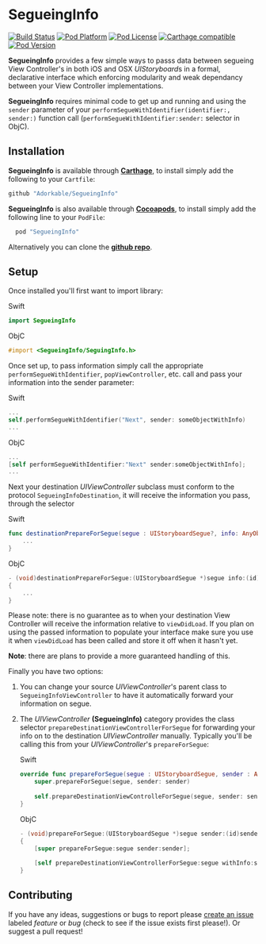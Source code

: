 SegueingInfo
============

[![Build Status](http://img.shields.io/travis/Adorkable/SegueingInfo.svg?branch=master&style=flat)](https://travis-ci.org/Adorkable/SegueingInfo)
[![Pod Platform](http://img.shields.io/cocoapods/p/SegueingInfo.svg?style=flat)](http://cocoadocs.org/docsets/SegueingInfo/)
[![Pod License](http://img.shields.io/cocoapods/l/SegueingInfo.svg?style=flat)](http://cocoadocs.org/docsets/SegueingInfo/)
[![Carthage compatible](https://img.shields.io/badge/Carthage-compatible-4BC51D.svg?style=flat)](https://github.com/Carthage/Carthage)
[![Pod Version](http://img.shields.io/cocoapods/v/SegueingInfo.svg?style=flat)](http://cocoadocs.org/docsets/SegueingInfo/)


**SegueingInfo** provides a few simple ways to passs data between segueing View Controller's in both iOS and OSX *UIStoryboard*s in a formal, declarative interface which enforcing modularity and weak dependancy between your View Controller implementations. 

**SegueingInfo** requires minimal code to get up and running and using the `sender` parameter of your `performSegueWithIdentifier(identifier:, sender:)` function call (`performSegueWithIdentifier:sender:` selector in ObjC).

Installation
---
**SegueingInfo** is available through **[Carthage](https://github.com/Carthage/Carthage)**, to install simply add the following to your `Cartfile`:
```Ruby
github "Adorkable/SegueingInfo"
```

 
**SegueingInfo** is also available through **[Cocoapods](http://cocoapods.org)**, to install simply add the following line to your `PodFile`:
```Ruby
  pod "SegueingInfo"
```

Alternatively you can clone the **[github repo](https://github.com/Adorkable/SegueingInfo)**.

Setup
---

Once installed you'll first want to import library:

Swift
```Swift
import SegueingInfo
```

ObjC
```Objective-C
#import <SegueingInfo/SeguingInfo.h>
```

Once set up, to pass information simply call the appropriate `performSegueWithIdentifier`, `popViewController`, etc. call and pass your information into the sender parameter:

Swift
```swift
...
self.performSegueWithIdentifier("Next", sender: someObjectWithInfo)
...
```
ObjC
``` Objective-C
...
[self performSegueWithIdentifier:"Next" sender:someObjectWithInfo];
...
```
	
Next your destination *UIViewController* subclass must conform to the protocol `SegueingInfoDestination`, it will receive the information you pass, through the selector

Swift
```Swift
func destinationPrepareForSegue(segue : UIStoryboardSegue?, info: AnyObject) {
	...
}
```

ObjC
```Objective-C
- (void)destinationPrepareForSegue:(UIStoryboardSegue *)segue info:(id)info
{
	...
}
```

Please note: there is no guarantee as to when your destination View Controller will receive the information relative to `viewDidLoad`. If you plan on using the passed information to populate your interface make sure you use it when `viewDidLoad` has been called and store it off when it hasn't yet.

**Note**: there are plans to provide a more guaranteed handling of this.

Finally you have two options:

1. You can change your source *UIViewController*'s parent class to `SegueingInfoViewController` to have it automatically forward your information on segue.

2. The *UIViewController* **(SegueingInfo)** category provides the class selector `prepareDestinationViewControllerForSegue` for forwarding your info on to the destination *UIViewController* manually. Typically you'll be calling this from your *UIViewController*'s `prepareForSegue`:
	
    Swift
    ```Swift
    override func prepareForSegue(segue : UIStoryboardSegue, sender : AnyObject?) {
    	super.prepareForSegue(segue, sender: sender)
        
        self.prepareDestinationViewControlleForSegue(segue, sender: sender)
    }
    ```
    
    ObjC
	```Objective-C
	- (void)prepareForSegue:(UIStoryboardSegue *)segue sender:(id)sender 
	{
    	[super prepareForSegue:segue sender:sender];
        
        [self prepareDestinationViewControllerForSegue:segue withInfo:sender];
    }
    ```

Contributing
---
If you have any ideas, suggestions or bugs to report please [create an issue](https://github.com/Adorkable/SegueingInfo/issues/new) labeled *feature* or *bug* (check to see if the issue exists first please!). Or suggest a pull request!
